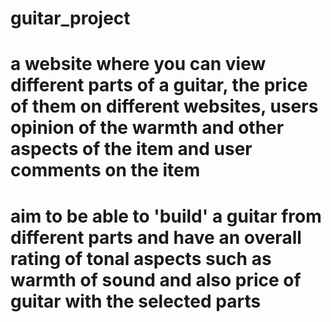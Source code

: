 # guitar_project
# a website where you can view different parts of a guitar, the price of them on different websites, users opinion of the warmth and other aspects of the item and user comments on the item
# aim to be able to 'build' a guitar from different parts and have an overall rating of tonal aspects such as warmth of sound and also price of guitar with the selected parts
